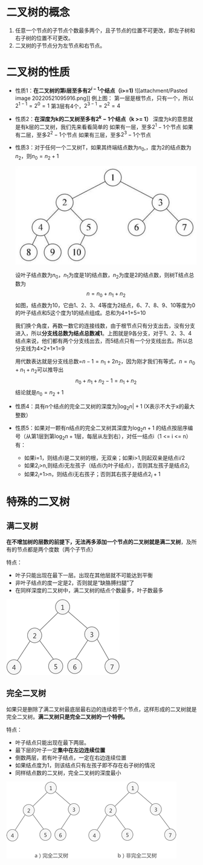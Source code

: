 # 二叉树的概念
1.  任意一个节点的子节点个数最多两个，且子节点的位置不可更改，即左子树和右子树的位置不可更改。
2.  二叉树的子节点分为左节点和右节点。

# 二叉树的性质
- 性质1：**在二叉树的第i层至多有$2^{i-1}$个结点（i>=1)**
![[attachment/Pasted image 20220521095916.png]]
  例上图：
	第一层是根节点，只有一个，所以$2^{1-1}=2^{0}=1$
	第3层有4个，$2^{3-1}=2^{2}=4$

- 性质2：**在深度为k的二叉树至多有$2^{k}-1$个结点（k >= 1）**
  深度为k的意思就是有k层的二叉树，我们先来看看简单的
  如果有一层，至多$2^{1}-1$个节点
  如果有二层，至多$2^{2}-1$个节点
  如果有三层，至多$2^{3}-1$个节点
  
- 性质3：对于任何一个二叉树T，如果其终端结点数为$n_{0}$,，度为2的结点数为$n_{2}$，则$n_{0}=n_{2}+1$

  ![二叉树](attachment/二叉树2.jpg)

  设叶子结点数为$n_{0}$，$n_{1}$为度是1的结点数，$n_{2}$为度是2的结点数，则树T结点总数为
$$n=n_{0}+n_{1}+n_{2}$$
  如图，结点数为10，它由1、2、3、4等度为2结点，6、7、8、9、10等度为0的叶子结点和5这个度为1的结点组成。总和为4+1+5=10

  我们换个角度，再数一数它的连接线数，由于根节点只有分支出去，没有分支进入，所以**分支线总数为结点总数减1**。上图就是9各分支，对于1、2、3、4结点来说，他们都有两个分支线出去，而5结点只有一个分支线出去。所以总分支线为4×2+1×1=9

  用代数表达就是分支线总数=$n-1=n_{1}+2n_{2}$，因为刚才我们有等式，$n=n_{0}+n_{1}+n_{2}$可以推导出$$n_{0}+n_{1}+n_{2}-1=n_{1}+n_{2}$$
  结论就是$n_{0}=n_{2}+1$

- 性质4：具有n个结点的完全二叉树的深度为$\left| \log_2n \right|+1$ (X表示不大于x的最大整数）

- 性质5：如果对一颗有n结点的完全二叉树其深度为$\log_2n +1$ 的结点按层序编号（从第1层到第$\log_2n +1$层，每层从左到右），对任一结点i（1 <= i <= n）有：
	-   如果i=1，则结点i是二叉树的根，无双亲；如果i>1,则起双亲是结点i/2
	-   如果$2_{i}$>n,则结点i无左孩子（结点i为叶子结点），否则其左孩子是结点$2_{i}$
	-   如果$2_{i}$+1>n，则结点i无右孩子；否则其右孩子是结点$2_{i}+1$

# 特殊的二叉树
## 满二叉树
**在不增加树的层数的前提下，无法再多添加一个节点的二叉树就是满二叉树**，及所有的节点都是两个度数（两个子节点）

特点：
  - 叶子只能出现在最下一层。出现在其他层就不可能达到平衡
  - 非叶子结点的度一定是2，否则就是“缺胳膊扫腿”了
  - 在同样深度的二叉树中，满二叉树的结点个数最多，叶子数最多

![满二叉树](attachment/满二叉树.gif)

## 完全二叉树
如果只是删除了满二叉树最底层最右边的连续若干个节点，这样形成的二叉树就是完全二叉树。**满二叉树只是完全二叉树的一个特例。**

特点：
  - 叶子结点只能出现在最下两层。
  - 最下层的叶子一定**集中在左边连续位置**
  - 倒数两层，若有叶子结点，一定在右边连续位置
  - 如果结点度为1，则该结点只有左孩子即不存在右子树的情况
  - 同样结点数的二叉树，完全二叉树的深度最小

![完全二叉树](attachment/完全二叉树.gif)
